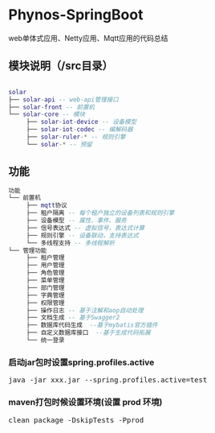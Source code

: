 # Phynos-SpringBoot
web单体式应用、Netty应用、Mqtt应用的代码总结

## 模块说明（/src目录）
```lua

solar
├── solar-api -- web-api管理接口
├── solar-front -- 前置机  
└── solar-core -- 模块  
     ├── solar-iot-device -- 设备模型
     ├── solar-iot-codec -- 编解码器       
     ├── solar-ruler-* -- 规则引擎  
     └── solar-* -- 预留   

```

## 功能
```lua
功能
└── 前置机  
     ├── mqtt协议
     ├── 租户隔离 -- 每个租户独立的设备列表和规则引擎
     ├── 设备模型 -- 属性、事件、服务  
     ├── 信号表达式 -- 虚拟信号，表达式计算  
     ├── 规则引擎 -- 设备联动，支持表达式                   
     └── 多线程支持 -- 多线程解析  
└── 管理功能  
     ├── 租户管理  
     ├── 用户管理  
     ├── 角色管理  
     ├── 菜单管理  
     ├── 部门管理  
     ├── 字典管理  
     ├── 权限管理  
     ├── 操作日志 -- 基于注解和aop自动处理  
     ├── 文档生成 -- 基于Swagger2  
     ├── 数据库代码生成  --基于mybatis官方插件  
     ├── 自定义数据库接口  --基于生成代码拓展  
     └── 统一登录  

```


### 启动jar包时设置spring.profiles.active
<pre>
java -jar xxx.jar --spring.profiles.active=test
</pre>
### maven打包时候设置环境(设置 prod 环境)
<pre>
clean package -DskipTests -Pprod
</pre>